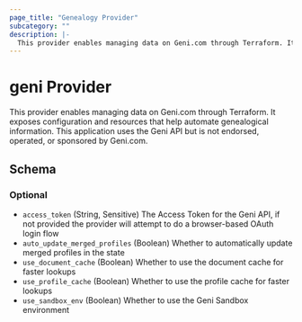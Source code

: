 ```yaml
---
page_title: "Genealogy Provider"
subcategory: ""
description: |-
  This provider enables managing data on Geni.com through Terraform. It exposes configuration and resources that help automate genealogical information. This application uses the Geni API but is not endorsed, operated, or sponsored by Geni.com.
---
```


# geni Provider

This provider enables managing data on Geni.com through Terraform. It exposes configuration and resources that help automate genealogical information. This application uses the Geni API but is not endorsed, operated, or sponsored by Geni.com.



<!-- schema generated by tfplugindocs -->
## Schema

### Optional

- `access_token` (String, Sensitive) The Access Token for the Geni API, if not provided the provider will attempt to do a browser-based OAuth login flow
- `auto_update_merged_profiles` (Boolean) Whether to automatically update merged profiles in the state
- `use_document_cache` (Boolean) Whether to use the document cache for faster lookups
- `use_profile_cache` (Boolean) Whether to use the profile cache for faster lookups
- `use_sandbox_env` (Boolean) Whether to use the Geni Sandbox environment